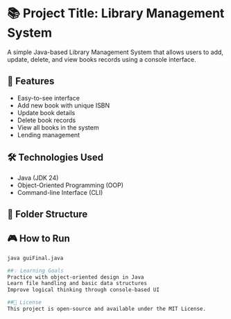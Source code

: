 # 📚 Project Title: Library Management System

A simple Java-based Library Management System that allows users to add, update, delete, and view books records using a console interface.

## 🚀 Features
- Easy-to-see interface
- Add new book with unique ISBN
- Update book details
- Delete book records
- View all books in the system
- Lending management

## 🛠️ Technologies Used
- Java (JDK 24)
- Object-Oriented Programming (OOP)
- Command-line Interface (CLI)

## 📁 Folder Structure

## 🎮 How to Run
```bash
java guiFinal.java

##💡 Learning Goals
Practice with object-oriented design in Java
Learn file handling and basic data structures
Improve logical thinking through console-based UI

##📄 License
This project is open-source and available under the MIT License.
